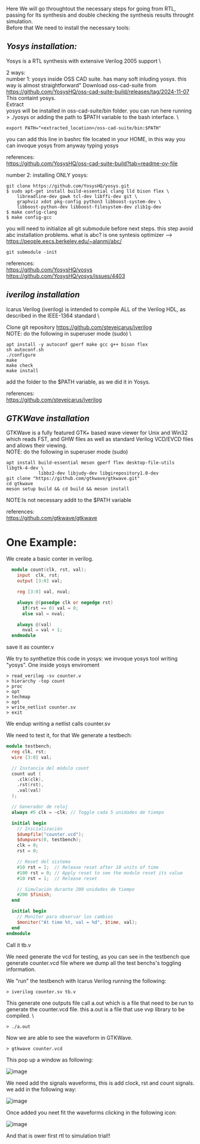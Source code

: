 Here We will go throughtout the necessary steps for going from RTL, passing for Its synthesis and double checking the synthesis results throught simulation. \
Before that We need to install the necessary tools:

## *Yosys installation:* 
Yosys is a RTL synthesis with extensive Verilog 2005 support \

2 ways: \
number 1: yosys inside OSS CAD suite. has many soft inluding yosys.
this way is almost straightforward"
 Download oss-cad-suite from https://github.com/YosysHQ/oss-cad-suite-build/releases/tag/2024-11-07 This containt yosys. \
 Extract \
 yosys will be installed in oss-cad-suite/bin folder. you can run here running > ./yosys or adding the path to $PATH variable to the bash interface. \
```
export PATH="<extracted_location>/oss-cad-suite/bin:$PATH" 
```
you can add this line in bashrc file located in your HOME, in this way you can invoque yosys from anyway typing yosys

references: \
https://github.com/YosysHQ/oss-cad-suite-build?tab=readme-ov-file

number 2: installing ONLY yosys:
```
git clone https://github.com/YosysHQ/yosys.git
$ sudo apt-get install build-essential clang lld bison flex \
	libreadline-dev gawk tcl-dev libffi-dev git \
	graphviz xdot pkg-config python3 libboost-system-dev \
	libboost-python-dev libboost-filesystem-dev zlib1g-dev
$ make config-clang
$ make config-gcc
```
you will need to initialize all git submodule before next steps. this step avoid abc installation problems.
what is abc? is one syntesis optimizer --> https://people.eecs.berkeley.edu/~alanmi/abc/
```
git submodule -init
```
references: \
https://github.com/YosysHQ/yosys
https://github.com/YosysHQ/yosys/issues/4403

## *iverilog installation*
Icarus Verilog (iverilog) is intended to compile ALL of the Verilog HDL, as described in the IEEE-1364 standard \

Clone git repository https://github.com/steveicarus/iverilog \
NOTE: do the following in superuser mode (sudo) \
```
apt install -y autoconf gperf make gcc g++ bison flex 
sh autoconf.sh
./configure
make
make check
make install
```
add the folder to the $PATH variable, as we did it in Yosys.

references: \
https://github.com/steveicarus/iverilog

## *GTKWave installation*
GTKWave is a fully featured GTK+ based wave viewer for Unix and Win32 which reads FST, and GHW files as well as standard Verilog VCD/EVCD files and allows their viewing. \
NOTE: do the following in superuser mode (sudo)
```
apt install build-essential meson gperf flex desktop-file-utils libgtk-4-dev \
            libbz2-dev libjudy-dev libgirepository1.0-dev
git clone "https://github.com/gtkwave/gtkwave.git"
cd gtkwave
meson setup build && cd build && meson install
```
NOTE:Is not necessary addit to the $PATH variable

references: \
https://github.com/gtkwave/gtkwave

# One Example:
We create a basic conter in verilog.

```verilog
  module count(clk, rst, val);
    input  clk, rst;
    output [3:0] val;

    reg [3:0] val, nval;

    always @(posedge clk or negedge rst)
      if(rst == 0) val = 0;
      else val = nval;

    always @(val)
      nval = val + 1;
  endmodule
```
save it as counter.v

We try to synthetize this code in yosys:
we invoque yosys tool writing "yosys". One inside yosys enviroment
```
> read_verilog -sv counter.v
> hierarchy -top count
> proc
> opt
> techmap
> opt
> write_netlist counter.sv
> exit
```

We endup writing a netlist calls counter.sv 

We need to test it, for that We generate a testbech:

```verilog
module testbench;
  reg clk, rst;
  wire [3:0] val;

  // Instancia del módulo count
  count uut (
    .clk(clk),
    .rst(rst),
    .val(val)
  );

  // Generador de reloj
  always #5 clk = ~clk; // Toggle cada 5 unidades de tiempo

  initial begin
    // Inicialización
    $dumpfile("counter.vcd");
    $dumpvars(0, testbench);
    clk = 0;
    rst = 0;

    // Reset del sistema
    #10 rst = 1;  // Release reset after 10 units of time
    #100 rst = 0; // Apply reset to see the module reset its value
    #10 rst = 1;  // Release reset

    // Simulación durante 200 unidades de tiempo
    #200 $finish;
  end

  initial begin
    // Monitor para observar los cambios
    $monitor("At time %t, val = %d", $time, val);
  end
endmodule

```
Call it tb.v

We need generate the vcd for testing, as you can see in the testbench que generate counter.vcd file where we dump all the test benchs's toggling information.

We "run" the testbench with Icarus Verilog running the following:
```
> iverilog counter.sv tb.v
```

This generate one outputs file call a.out which is a file that need to be run to generate the counter.vcd file. this a.out is a file that use vvp library to be compiled. \
```
> ./a.out
```
Now we are able to see the waveform in GTKWave.
```
> gtkwave counter.vcd
```

This pop up a window as following:

![image](https://github.com/user-attachments/assets/4448775c-8196-48b6-a119-c9122e22c187)

We need add the signals waveforms, this is add clock, rst and count signals. we add in the following way:

![image](https://github.com/user-attachments/assets/5ecb889e-f006-4b5b-a9d6-0bba5aca47c5)

Once added you neet fit the waveforms clicking in the following icon:

![image](https://github.com/user-attachments/assets/c6baa0aa-f7be-4489-9c75-a377f5b0dd76)

And that is ower first rtl to simulation trial!!


